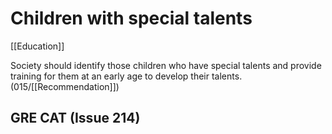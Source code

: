 # Children with special talents

[[Education]]

Society should identify those children who have special talents and provide training for them at an early age to develop their talents. (015/[[Recommendation]])

## GRE CAT (Issue 214)